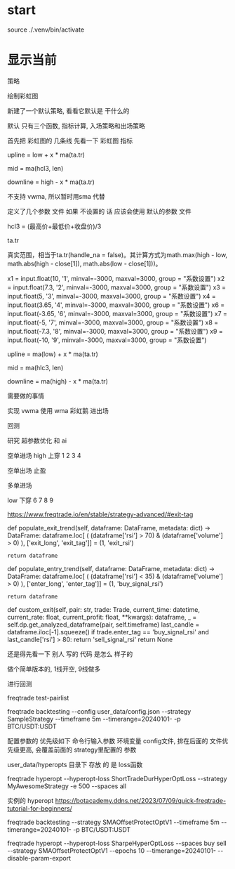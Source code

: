 # start
source ./.venv/bin/activate



# 显示当前

策略





绘制彩虹图

新建了一个默认策略, 看看它默认是 干什么的




默认 只有三个函数,  指标计算, 入场策略和出场策略



首先把 彩虹图的 几条线 先看一下
彩虹图 指标





upline = low + x * ma(ta.tr)


mid = ma(hcl3, len)


downline = high - x * ma(ta.tr)


不支持 vwma, 所以暂时用sma 代替


定义了几个参数 文件
如果 不设置的 话  应该会使用 默认的参数 文件



hcl3 = (最高价+最低价+收盘价)/3



ta.tr

真实范围，相当于ta.tr(handle_na = false)。其计算方式为math.max(high - low, math.abs(high - close[1]), math.abs(low - close[1]))。


x1 = input.float(10, '1', minval=-3000, maxval=3000, group = "系数设置")
x2 = input.float(7.3, '2', minval=-3000, maxval=3000, group = "系数设置")
x3 = input.float(5, '3', minval=-3000, maxval=3000, group = "系数设置")
x4 = input.float(3.65, '4', minval=-3000, maxval=3000, group = "系数设置")
x6 = input.float(-3.65, '6', minval=-3000, maxval=3000, group = "系数设置")
x7 = input.float(-5, '7', minval=-3000, maxval=3000, group = "系数设置")
x8 = input.float(-7.3, '8', minval=-3000, maxval=3000, group = "系数设置")
x9 = input.float(-10, '9', minval=-3000, maxval=3000, group = "系数设置")



upline = ma(low) + x * ma(ta.tr)


mid = ma(hlc3, len)


downline = ma(high) - x * ma(ta.tr)


需要做的事情

实现 vwma   使用 wma
彩虹鹅 进出场 


回测

研究 超参数优化 和 ai


空单进场
high 上穿 1 2 3 4

空单出场 止盈


多单进场 

low  下穿 6 7 8 9



https://www.freqtrade.io/en/stable/strategy-advanced/#exit-tag




def populate_exit_trend(self, dataframe: DataFrame, metadata: dict) -> DataFrame:
    dataframe.loc[
        (
            (dataframe['rsi'] > 70) &
            (dataframe['volume'] > 0)
        ),
        ['exit_long', 'exit_tag']] = (1, 'exit_rsi')

    return dataframe


def populate_entry_trend(self, dataframe: DataFrame, metadata: dict) -> DataFrame:
    dataframe.loc[
        (
            (dataframe['rsi'] < 35) &
            (dataframe['volume'] > 0)
        ),
        ['enter_long', 'enter_tag']] = (1, 'buy_signal_rsi')

    return dataframe

def custom_exit(self, pair: str, trade: Trade, current_time: datetime, current_rate: float,
                current_profit: float, **kwargs):
    dataframe, _ = self.dp.get_analyzed_dataframe(pair, self.timeframe)
    last_candle = dataframe.iloc[-1].squeeze()
    if trade.enter_tag == 'buy_signal_rsi' and last_candle['rsi'] > 80:
        return 'sell_signal_rsi'
    return None



还是得先看一下 别人 写的 代码 是怎么 样子的


做个简单版本的, 1线开空, 9线做多

进行回测

freqtrade test-pairlist

freqtrade backtesting --config user_data/config.json --strategy SampleStrategy --timeframe 5m --timerange=20240101-  -p BTC/USDT:USDT




配置参数的 优先级如下
命令行输入参数
环境变量
config文件, 排在后面的 文件优先级更高, 会覆盖前面的
strategy里配置的 参数



user_data/hyperopts 目录下 存放 的 是 loss函数


freqtrade hyperopt --hyperopt-loss ShortTradeDurHyperOptLoss --strategy MyAwesomeStrategy -e 500 --spaces all



实例的 hyperopt
https://botacademy.ddns.net/2023/07/09/quick-freqtrade-tutorial-for-beginners/


freqtrade backtesting --strategy SMAOffsetProtectOptV1 --timeframe 5m --timerange=20240101-  -p BTC/USDT:USDT


freqtrade hyperopt --hyperopt-loss SharpeHyperOptLoss --spaces buy sell --strategy SMAOffsetProtectOptV1 --epochs 10 --timerange=20240101- --disable-param-export










